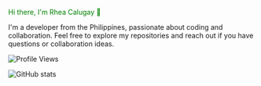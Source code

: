 <p style="color: green;">Hi there, I'm Rhea Calugay 👋</p>

I'm a developer from the Philippines, passionate about coding and collaboration. Feel free to explore my repositories and reach out if you have questions or collaboration ideas.

![Profile Views](https://komarev.com/ghpvc/?username=calugayrhea&label=PROFILE+VIEWS)

![GitHub stats](https://github-readme-stats.vercel.app/api?username=calugayrhea&show_icons=true&count_private=true)
